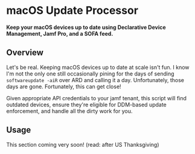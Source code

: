 # macOS Update Processor
__Keep your macOS devices up to date using Declarative Device Management, Jamf Pro, and a SOFA feed.__

## Overview

Let's be real. Keeping macOS devices up to date at scale isn't fun. I know I'm not the only one still occasionally pining for the days of sending `softwareupdate -aiR` over ARD and calling it a day. Unfortunately, those days are gone. Fortunately, this can get close!

Given appropriate API credentials to your jamf tenant, this script will find outdated devices, ensure they're eligible for DDM-based update enforcement, and handle all the dirty work for you.

## Usage

This section coming very soon! (read: after US Thanksgiving)
